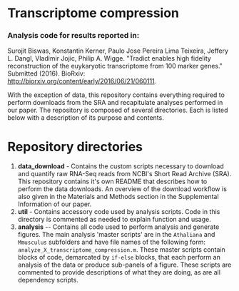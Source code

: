 # Transcriptome compression
### Analysis code for results reported in:
Surojit Biswas, Konstantin Kerner, Paulo Jose Pereira Lima Teixeira, Jeffery L. Dangl, Vladimir Jojic, Philip A. Wigge. "Tradict enables high fidelity reconstruction of the euykaryotic transcriptome from 100 marker genes." Submitted (2016). BioRxiv: http://biorxiv.org/content/early/2016/06/21/060111.

With the exception of data, this repository contains everything required to perform downloads from the SRA and recapitulate analyses performed in our paper. The repository is composed of several directories. Each is listed below with a  description of its purpose and contents. 

# Repository directories
1. **data_download** - Contains the custom scripts necessary to download and quantify raw RNA-Seq reads from NCBI's Short Read Archive (SRA). This repository contains it's own README that describes how to perform the data downloads. An overview of the download workflow is also given in the Materials and Methods section in the Supplemental Information of our paper. 
2. **util** - Contains accessory code used by analysis scripts. Code in this directory is commented as needed to explain function and usage. 
3. **analysis** -- Contains all code used to perform analysis and generate figures. The main analysis 'master scripts' are in the `Athaliana` and `Mmusculus` subfolders and have file names of the following form: `analyze_X_transcriptome_compression.m`.  These master scripts contain blocks of code, demarcated by `if-else` blocks, that each perform an analysis of the data or produce sub-panels of a figure. These scripts are commented to provide descriptions of what they are doing, as are all dependency scripts. 
